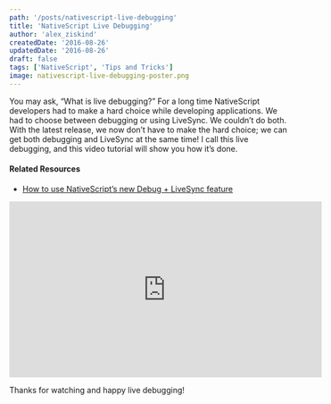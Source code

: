 ```yaml
---
path: '/posts/nativescript-live-debugging'
title: 'NativeScript Live Debugging'
author: 'alex_ziskind'
createdDate: '2016-08-26'
updatedDate: '2016-08-26'
draft: false
tags: ['NativeScript', 'Tips and Tricks']
image: nativescript-live-debugging-poster.png
---
```


You may ask, “What is live debugging?” For a long time NativeScript developers had to make a hard choice while developing applications. We had to choose between debugging or using LiveSync. We couldn’t do both. With the latest release, we now don’t have to make the hard choice; we can get both debugging and LiveSync at the same time! I call this live debugging, and this video tutorial will show you how it’s done.

#### Related Resources

* [How to use NativeScript’s new Debug + LiveSync feature](https://youtu.be/qhJ4H4EmLzo)

<div class="videoWrapper">
    <iframe width="560" height="315" src="https://www.youtube.com/embed/qhJ4H4EmLzo" frameborder="0" allowfullscreen></iframe>
</div>

Thanks for watching and happy live debugging!
